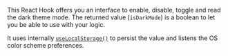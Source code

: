 This React Hook offers you an interface to enable, disable, toggle and read the dark theme mode.
The returned value (`isDarkMode`) is a boolean to let you be able to use with your logic.

It uses internally [`useLocalStorage()`](/react-hook/use-local-storage) to persist the value and listens the OS color scheme preferences.

